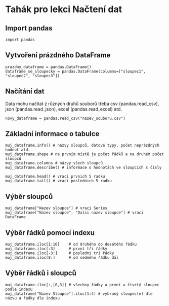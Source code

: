 # Tahák pro lekci Načtení dat

## Import pandas
```
import pandas
```

## Vytvoření prázdného DataFrame
```
prazdny_dataframe = pandas.DataFrame()
dataframe_se_sloupecky = pandas.DataFrame(columns=["sloupec1", "sloupec2", "sloupec3"])
```

## Načítání dat
Data mohu načítat z různých druhů souborů třeba csv (pandas.read_csv), json (pandas.read_json), excel (pandas.read_excel) atd. 
```
novy_dataframe = pandas.read_csv("nazev_souboru.csv")
```

## Základní informace o tabulce
```
muj_dataframe.info() # názvy sloupců, datové typy, počet neprázdných hodnot atd.
muj_dataframe.shape # na prvním místě je počet řádků a na druhém počet sloupců
muj_dataframe.columns # názvy všech sloupců 
muj_dataframe.describe() # informace o hodnotách ve sloupcích s čísly

muj_dataframe.head() # vraci prvnich 5 radku
muj_dataframe.tail() # vraci poslednich 5 radku
```

## Výběr sloupců
```
muj_dataframe["Nazev sloupce"] # vraci Series
muj_dataframe["Nazev sloupce", "Dalsi nazev sloupce"] # vraci DataFrame
```

## Výběr řádků pomocí indexu
```
muj_dataframe.iloc[1:10]    # od druhého do desátého řádku
muj_dataframe.iloc[:3]      # první tři řádky
muj_dataframe.iloc[-3:]     # posledni tri řádky
muj_dataframe.iloc[8:]      # od sedmého řádku dál
```

## Výběr řádků i sloupců
```
muj_dataframe.iloc[:,[0,3]] # všechny řádky a první a čtvrtý sloupec podle indexu
muj_dataframe["Nazev Sloupce"].iloc[1:4] # vybraný sloupec(e) dle názvu a řádky dle indexu
```
